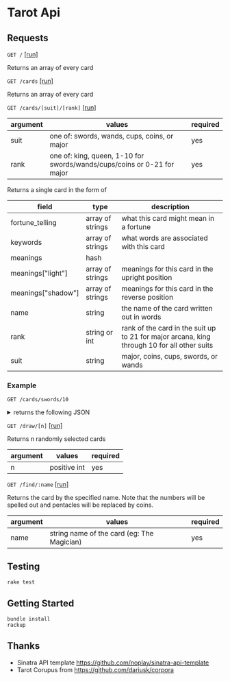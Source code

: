 # Tarot Api

## Requests

`GET /` [[run]](http://tarot-api.com)

Returns an array of every card

`GET /cards` [[run]](http://tarot-api.com/cards)

Returns an array of every card

`GET /cards/[suit]/[rank]` [[run]](http://tarot-api.com/cards/swords/10)

| argument | values                                                                  | required |
|----------|-------------------------------------------------------------------------|----------|
| suit     | one of: swords, wands, cups, coins, or major                            | yes      |
| rank     | one of: king, queen, 1-10 for swords/wands/cups/coins or 0-21 for major | yes      |

Returns a single card in the form of

| field              | type             | description                                                                                 |
|--------------------|------------------|---------------------------------------------------------------------------------------------|
| fortune_telling    | array of strings | what this card might mean in a fortune                                                      |
| keywords           | array of strings | what words are associated with this card                                                    |
| meanings           | hash             |                                                                                             |
| meanings["light"]  | array of strings | meanings for this card in the upright position                                              |
| meanings["shadow"] | array of strings | meanings for this card in the reverse position                                              |
| name               | string           | the name of the card written out in words                                                   |
| rank               | string or int    | rank of the card in the suit up to 21 for major arcana, king through 10 for all other suits |
| suit               | string           | major, coins, cups, swords, or wands                                                        |

### Example

`GET /cards/swords/10`

<details>
  <summary>
    returns the following JSON
  </summary>

  ```JSON
  {
   "fortune_telling":[
      "Disaster",
      "Put off plans and do not take action until omens are better"
   ],
   "keywords":[
      "exhaustion",
      "ruin",
      "disaster",
      "stamina",
      "obsession"
   ],
   "meanings":{
      "light":[
         "Seeing the signs that you've reached your limits",
         "Paying attention to what your body is trying to tell you",
         "Giving in to the need for rest and renewal",
         "Acknowledging that you've hit bottom",
         "Committing to a turnaround",
         "Knowing the worst is over"
      ],
      "shadow":[
         "Accepting defeat prematurely",
         "Driving yourself to total exhaustion, especially mentally",
         "Experiencing a mental breakdown",
         "Obsessing on a problem to the breaking point",
         "Giving up",
         "Refusing to move from thought to action",
         "Deeply unhealthy thoughts"
      ]
   },
   "name":"ten of swords",
   "rank":10,
   "suit":"swords"
  }
  ```
</details>

`GET /draw/[n]` [[run]](http://tarot-api.com/draw/3)

Returns n randomly selected cards

| argument | values       | required |
|----------|--------------|----------|
| n        | positive int | yes      |

`GET /find/:name` [[run]](http://tarot-api.com/find/The%20Magician)

Returns the card by the specified name. Note that the numbers will be spelled out and pentacles will be replaced by coins.

| argument | values                                     | required |
|----------|--------------------------------------------|----------|
| name     | string name of the card (eg: The Magician) | yes      |


## Testing

  ```
  rake test
  ```

## Getting Started

  ```
  bundle install
  rackup
  ```

## Thanks

* Sinatra API template https://github.com/noplay/sinatra-api-template
* Tarot Corupus from https://github.com/dariusk/corpora
